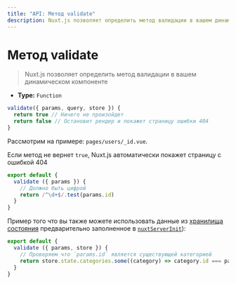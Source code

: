 ```yaml
---
title: "API: Метод validate"
description: Nuxt.js позволяет определить метод валидации в вашем динамическом компоненте
---
```


# Метод validate

> Nuxt.js позволяет определить метод валидации в вашем динамическом компоненте

- **Type:** `Function`

```js
validate({ params, query, store }) {
  return true // Ничего не произойдет
  return false // Остановит рендер и покажет страницу ошибки 404
}
```

Рассмотрим на примере: `pages/users/_id.vue`.

Если метод не вернет `true`, Nuxt.js автоматически покажет страницу с ошибкой 404

```js
export default {
  validate ({ params }) {
    // Должно быть цифрой
    return /^\d+$/.test(params.id)
  }
}
```

Пример того что вы также можете использовать данные из [хранилища состояния](/guide/vuex-store) предварительно заполненное в [`nuxtServerInit`](/guide/vuex-store#the-nuxtserverinit-action)):

```js
export default {
  validate ({ params, store }) {
    // Проверяем что `params.id` является существующей категорией
    return store.state.categories.some((category) => category.id === params.id)
  }
}
```
